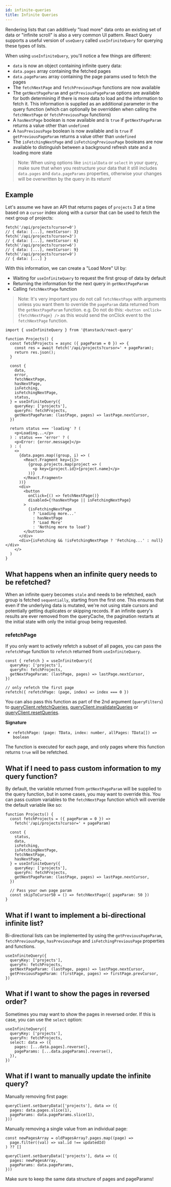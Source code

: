 ```yaml
---
id: infinite-queries
title: Infinite Queries
---
```


Rendering lists that can additively "load more" data onto an existing set of data or "infinite scroll" is also a very common UI pattern. React Query supports a useful version of `useQuery` called `useInfiniteQuery` for querying these types of lists.

When using `useInfiniteQuery`, you'll notice a few things are different:

- `data` is now an object containing infinite query data:
- `data.pages` array containing the fetched pages
- `data.pageParams` array containing the page params used to fetch the pages
- The `fetchNextPage` and `fetchPreviousPage` functions are now available
- The `getNextPageParam` and `getPreviousPageParam` options are available for both determining if there is more data to load and the information to fetch it. This information is supplied as an additional parameter in the query function (which can optionally be overridden when calling the `fetchNextPage` or `fetchPreviousPage` functions)
- A `hasNextPage` boolean is now available and is `true` if `getNextPageParam` returns a value other than `undefined`
- A `hasPreviousPage` boolean is now available and is `true` if `getPreviousPageParam` returns a value other than `undefined`
- The `isFetchingNextPage` and `isFetchingPreviousPage` booleans are now available to distinguish between a background refresh state and a loading more state

> Note: When using options like `initialData` or `select` in your query, make sure that when you restructure your data that it still includes `data.pages` and `data.pageParams` properties, otherwise your changes will be overwritten by the query in its return!

## Example

Let's assume we have an API that returns pages of `projects` 3 at a time based on a `cursor` index along with a cursor that can be used to fetch the next group of projects:

```tsx
fetch('/api/projects?cursor=0')
// { data: [...], nextCursor: 3}
fetch('/api/projects?cursor=3')
// { data: [...], nextCursor: 6}
fetch('/api/projects?cursor=6')
// { data: [...], nextCursor: 9}
fetch('/api/projects?cursor=9')
// { data: [...] }
```

With this information, we can create a "Load More" UI by:

- Waiting for `useInfiniteQuery` to request the first group of data by default
- Returning the information for the next query in `getNextPageParam`
- Calling `fetchNextPage` function

> Note: It's very important you do not call `fetchNextPage` with arguments unless you want them to override the `pageParam` data returned from the `getNextPageParam` function. e.g. Do not do this: `<button onClick={fetchNextPage} />` as this would send the onClick event to the `fetchNextPage` function.

```tsx
import { useInfiniteQuery } from '@tanstack/react-query'

function Projects() {
  const fetchProjects = async ({ pageParam = 0 }) => {
    const res = await fetch('/api/projects?cursor=' + pageParam);
    return res.json();
  }

  const {
    data,
    error,
    fetchNextPage,
    hasNextPage,
    isFetching,
    isFetchingNextPage,
    status,
  } = useInfiniteQuery({
    queryKey: ['projects'],
    queryFn: fetchProjects,
    getNextPageParam: (lastPage, pages) => lastPage.nextCursor,
  })

  return status === 'loading' ? (
    <p>Loading...</p>
  ) : status === 'error' ? (
    <p>Error: {error.message}</p>
  ) : (
    <>
      {data.pages.map((group, i) => (
        <React.Fragment key={i}>
          {group.projects.map(project => (
            <p key={project.id}>{project.name}</p>
          ))}
        </React.Fragment>
      ))}
      <div>
        <button
          onClick={() => fetchNextPage()}
          disabled={!hasNextPage || isFetchingNextPage}
        >
          {isFetchingNextPage
            ? 'Loading more...'
            : hasNextPage
            ? 'Load More'
            : 'Nothing more to load'}
        </button>
      </div>
      <div>{isFetching && !isFetchingNextPage ? 'Fetching...' : null}</div>
    </>
  )
}
```

## What happens when an infinite query needs to be refetched?

When an infinite query becomes `stale` and needs to be refetched, each group is fetched `sequentially`, starting from the first one. This ensures that even if the underlying data is mutated, we're not using stale cursors and potentially getting duplicates or skipping records. If an infinite query's results are ever removed from the queryCache, the pagination restarts at the initial state with only the initial group being requested.

### refetchPage

If you only want to actively refetch a subset of all pages, you can pass the `refetchPage` function to `refetch` returned from `useInfiniteQuery`.

```tsx
const { refetch } = useInfiniteQuery({
  queryKey: ['projects'],
  queryFn: fetchProjects,
  getNextPageParam: (lastPage, pages) => lastPage.nextCursor,
})

// only refetch the first page
refetch({ refetchPage: (page, index) => index === 0 })
```

You can also pass this function as part of the 2nd argument (`queryFilters`) to [queryClient.refetchQueries](../reference/QueryClient#queryclientrefetchqueries), [queryClient.invalidateQueries](../reference/QueryClient#queryclientinvalidatequeries) or [queryClient.resetQueries](../reference/QueryClient#queryclientresetqueries).

**Signature**

- `refetchPage: (page: TData, index: number, allPages: TData[]) => boolean`

The function is executed for each page, and only pages where this function returns `true` will be refetched.

## What if I need to pass custom information to my query function?

By default, the variable returned from `getNextPageParam` will be supplied to the query function, but in some cases, you may want to override this. You can pass custom variables to the `fetchNextPage` function which will override the default variable like so:

```tsx
function Projects() {
  const fetchProjects = ({ pageParam = 0 }) =>
    fetch('/api/projects?cursor=' + pageParam)

  const {
    status,
    data,
    isFetching,
    isFetchingNextPage,
    fetchNextPage,
    hasNextPage,
  } = useInfiniteQuery({
    queryKey: ['projects'],
    queryFn: fetchProjects,
    getNextPageParam: (lastPage, pages) => lastPage.nextCursor,
  })

  // Pass your own page param
  const skipToCursor50 = () => fetchNextPage({ pageParam: 50 })
}
```

## What if I want to implement a bi-directional infinite list?

Bi-directional lists can be implemented by using the `getPreviousPageParam`, `fetchPreviousPage`, `hasPreviousPage` and `isFetchingPreviousPage` properties and functions.

```tsx
useInfiniteQuery({
  queryKey: ['projects'],
  queryFn: fetchProjects,
  getNextPageParam: (lastPage, pages) => lastPage.nextCursor,
  getPreviousPageParam: (firstPage, pages) => firstPage.prevCursor,
})
```

## What if I want to show the pages in reversed order?

Sometimes you may want to show the pages in reversed order. If this is case, you can use the `select` option:

```tsx
useInfiniteQuery({
  queryKey: ['projects'],
  queryFn: fetchProjects,
  select: data => ({
    pages: [...data.pages].reverse(),
    pageParams: [...data.pageParams].reverse(),
  }),
})
```

## What if I want to manually update the infinite query?

Manually removing first page:

```tsx
queryClient.setQueryData(['projects'], data => ({
  pages: data.pages.slice(1),
  pageParams: data.pageParams.slice(1),
}))
```

Manually removing a single value from an individual page:

```tsx
const newPagesArray = oldPagesArray?.pages.map((page) =>
  page.filter((val) => val.id !== updatedId)
) ?? []

queryClient.setQueryData(['projects'], data => ({
  pages: newPagesArray,
  pageParams: data.pageParams,
}))
```

Make sure to keep the same data structure of pages and pageParams!
